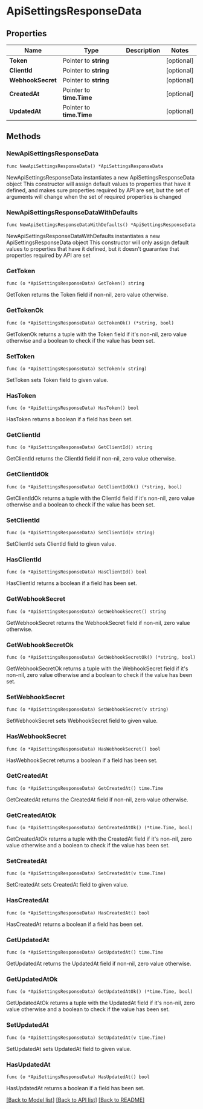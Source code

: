 # ApiSettingsResponseData

## Properties

Name | Type | Description | Notes
------------ | ------------- | ------------- | -------------
**Token** | Pointer to **string** |  | [optional] 
**ClientId** | Pointer to **string** |  | [optional] 
**WebhookSecret** | Pointer to **string** |  | [optional] 
**CreatedAt** | Pointer to **time.Time** |  | [optional] 
**UpdatedAt** | Pointer to **time.Time** |  | [optional] 

## Methods

### NewApiSettingsResponseData

`func NewApiSettingsResponseData() *ApiSettingsResponseData`

NewApiSettingsResponseData instantiates a new ApiSettingsResponseData object
This constructor will assign default values to properties that have it defined,
and makes sure properties required by API are set, but the set of arguments
will change when the set of required properties is changed

### NewApiSettingsResponseDataWithDefaults

`func NewApiSettingsResponseDataWithDefaults() *ApiSettingsResponseData`

NewApiSettingsResponseDataWithDefaults instantiates a new ApiSettingsResponseData object
This constructor will only assign default values to properties that have it defined,
but it doesn't guarantee that properties required by API are set

### GetToken

`func (o *ApiSettingsResponseData) GetToken() string`

GetToken returns the Token field if non-nil, zero value otherwise.

### GetTokenOk

`func (o *ApiSettingsResponseData) GetTokenOk() (*string, bool)`

GetTokenOk returns a tuple with the Token field if it's non-nil, zero value otherwise
and a boolean to check if the value has been set.

### SetToken

`func (o *ApiSettingsResponseData) SetToken(v string)`

SetToken sets Token field to given value.

### HasToken

`func (o *ApiSettingsResponseData) HasToken() bool`

HasToken returns a boolean if a field has been set.

### GetClientId

`func (o *ApiSettingsResponseData) GetClientId() string`

GetClientId returns the ClientId field if non-nil, zero value otherwise.

### GetClientIdOk

`func (o *ApiSettingsResponseData) GetClientIdOk() (*string, bool)`

GetClientIdOk returns a tuple with the ClientId field if it's non-nil, zero value otherwise
and a boolean to check if the value has been set.

### SetClientId

`func (o *ApiSettingsResponseData) SetClientId(v string)`

SetClientId sets ClientId field to given value.

### HasClientId

`func (o *ApiSettingsResponseData) HasClientId() bool`

HasClientId returns a boolean if a field has been set.

### GetWebhookSecret

`func (o *ApiSettingsResponseData) GetWebhookSecret() string`

GetWebhookSecret returns the WebhookSecret field if non-nil, zero value otherwise.

### GetWebhookSecretOk

`func (o *ApiSettingsResponseData) GetWebhookSecretOk() (*string, bool)`

GetWebhookSecretOk returns a tuple with the WebhookSecret field if it's non-nil, zero value otherwise
and a boolean to check if the value has been set.

### SetWebhookSecret

`func (o *ApiSettingsResponseData) SetWebhookSecret(v string)`

SetWebhookSecret sets WebhookSecret field to given value.

### HasWebhookSecret

`func (o *ApiSettingsResponseData) HasWebhookSecret() bool`

HasWebhookSecret returns a boolean if a field has been set.

### GetCreatedAt

`func (o *ApiSettingsResponseData) GetCreatedAt() time.Time`

GetCreatedAt returns the CreatedAt field if non-nil, zero value otherwise.

### GetCreatedAtOk

`func (o *ApiSettingsResponseData) GetCreatedAtOk() (*time.Time, bool)`

GetCreatedAtOk returns a tuple with the CreatedAt field if it's non-nil, zero value otherwise
and a boolean to check if the value has been set.

### SetCreatedAt

`func (o *ApiSettingsResponseData) SetCreatedAt(v time.Time)`

SetCreatedAt sets CreatedAt field to given value.

### HasCreatedAt

`func (o *ApiSettingsResponseData) HasCreatedAt() bool`

HasCreatedAt returns a boolean if a field has been set.

### GetUpdatedAt

`func (o *ApiSettingsResponseData) GetUpdatedAt() time.Time`

GetUpdatedAt returns the UpdatedAt field if non-nil, zero value otherwise.

### GetUpdatedAtOk

`func (o *ApiSettingsResponseData) GetUpdatedAtOk() (*time.Time, bool)`

GetUpdatedAtOk returns a tuple with the UpdatedAt field if it's non-nil, zero value otherwise
and a boolean to check if the value has been set.

### SetUpdatedAt

`func (o *ApiSettingsResponseData) SetUpdatedAt(v time.Time)`

SetUpdatedAt sets UpdatedAt field to given value.

### HasUpdatedAt

`func (o *ApiSettingsResponseData) HasUpdatedAt() bool`

HasUpdatedAt returns a boolean if a field has been set.


[[Back to Model list]](../README.md#documentation-for-models) [[Back to API list]](../README.md#documentation-for-api-endpoints) [[Back to README]](../README.md)


